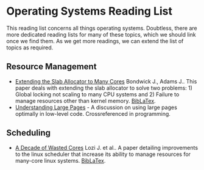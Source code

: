 # Operating Systems Reading List

This reading list concerns all things operating systems. Doubtless, there are more dedicated reading lists for many of these topics, which we should link once we find them. As we get more readings, we can extend the list of topics as required.

## Resource Management

- [Extending the Slab Allocator to Many Cores](./assets/slab_allocator_extension.md) Bondwick J., Adams J.. This paper deals with extending the slab allocator to solve two problems: 1) Global locking not scaling to many CPU systems and 2) Failure to manage resources other than kernel memory. [BibLaTex](./assets/slab_allocator_extension.bib).
- [Understanding Large Pages](https://web.archive.org/web/20250502185217/https://www.hudsonrivertrading.com/hrtbeat/low-latency-optimization-part-1/) - A discussion on using large pages optimally in low-level code. Crossreferenced in programming.

## Scheduling
- [A Decade of Wasted Cores](./assets/linux_scheduler.pdf) Lozi J. et al.. A paper detailing improvements to the linux scheduler that increase its ability to manage resources for many-core linux systems. [BibLaTex](./assets/linux_scheduler.bib).
